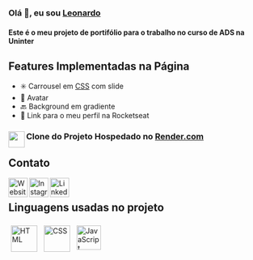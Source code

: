 <!-- Links -->
[website]: https://app.rocketseat.com.br/rocketid/patciello
[instagram]: https://www.instagram.com/leonardopaciello/
[css]: https://css-tricks.com/css-only-carousel/
[linkedin]: https://www.linkedin.com/in/leonardo-paciello-4b33678b/
[render]: https://render.com/
[html]: https://www.w3schools.com/html/
[css]: https://www.w3schools.com/css/default.asp
[javascript]: https://www.w3schools.com/js/default.asp
<!-- End links -->

### Olá 👋, eu sou [Leonardo][website]
#### Este é o meu projeto de portifólio para o trabalho no curso de ADS na Uninter

## Features Implementadas na Página
- ✳️ Carrousel em [CSS][css] com slide
- 🫥 Avatar
- 🔙 Background em gradiente
- 🔗 Link para o meu perfil na Rocketseat

### [<img src="https://avatars.githubusercontent.com/u/36424661?s=200&v=4" align="left" height="32">][render] Clone do Projeto Hospedado no [Render.com][render]


## Contato

[<img src="https://img.icons8.com/?size=100&id=43625&format=png&color=000000" alt="Website" align="left" height="38px">][instagram]
[<img src="https://img.icons8.com/?size=100&id=X-WB1cntO5xU&format=png&color=000000" alt="Instagram privado!" align="left" height="38px">][website]
[<img src="https://img.icons8.com/?size=100&id=44019&format=png&color=000000" alt="LinkedIn" align="left" height="38px">][linkedin]
<br />

## Linguagens usadas no projeto
[<img src="https://img.icons8.com/?size=100&id=CMVEhOBzk3Zp&format=png&color=000000" alt="HTML" align="left" height="52px" style="padding: 5px;">][html]
[<img src="https://img.icons8.com/?size=100&id=5cVdiiKKi0vX&format=png&color=000000" alt="CSS" align="left" height="52px" style="padding: 5px;">][css]
[<img src="https://img.icons8.com/?size=100&id=laVIsJnTtYoj&format=png&color=000000" alt="JavaScript" align="left" height="48px" style="padding: 5px;">][javascript]


